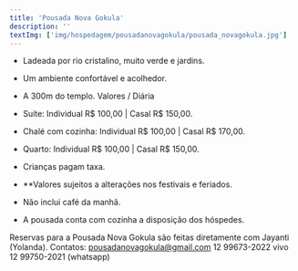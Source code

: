 ```yaml
---
title: 'Pousada Nova Gokula'
description: ''
textImg: ['img/hospedagem/pousadanovagokula/pousada_novagokula.jpg']
---
```

- Ladeada por rio cristalino, muito verde e jardins.
- Um ambiente confortável e acolhedor.
- A 300m do templo.
Valores / Diária
- Suíte: Individual R$ 100,00 | Casal R$ 150,00.
- Chalé com cozinha: Individual R$ 100,00 | Casal R$ 170,00.
- Quarto: Individual R$ 100,00 | Casal R$ 150,00.
- Crianças pagam taxa.
- **Valores sujeitos a alterações nos festivais e feriados.
- Não inclui café da manhã.

- A pousada conta com cozinha a disposição dos hóspedes.

Reservas para a Pousada Nova Gokula são feitas diretamente com Jayanti (Yolanda).
Contatos:
pousadanovagokula@gmail.com
12 99673-2022 vivo
12 99750-2021 (whatsapp)